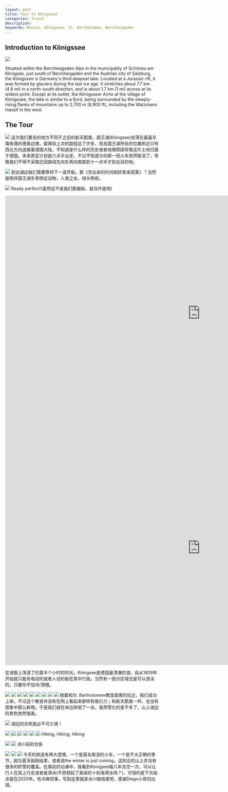 ```yaml
---
layout: post
title: Tour to Königssee
categories: Travel
description: 
keywords: Munich, Königssee, St. Bartholomew, Berchtesgaden
---
```

## Introduction to Königssee

![](/images/blog/Königssee/start.jpg)

Situated within the Berchtesgaden Alps in the municipality of Schönau am Königsee, just south of Berchtesgaden and the Austrian city of Salzburg, the Königssee is Germany's third deepest lake. Located at a Jurassic rift, it was formed by glaciers during the last ice age. It stretches about 7.7 km (4.8 mi) in a north-south direction, and is about 1.7 km (1 mi) across at its widest point. Except at its outlet, the Königsseer Ache at the village of Königssee, the lake is similar to a fjord, being surrounded by the steeply-rising flanks of mountains up to 2,700 m (8,900 ft), including the Watzmann massif in the west.

## The Tour

![](/images/blog/Königssee/Google-Map.PNG)
这次我们要去的地方不同于之前的新天鹅堡，国王湖(Königsee)坐落在最最东南角落的德奥边境，距离较上次的路程远了许多，而且国王湖所处的位置附近只有西北方向连接着德国大陆，不知道是什么样的历史或者地理原因导致这片土地归属于德国。本来原定计划是六点半出发，不过不知道为何那一班火车突然取消了，导致我们不得不采取迂回路线先向东再向南直到十一点半才到达目的地。

![](/images/blog/Königssee/ducks.jpg)
到达湖边我们需要等待下一波开船，那《空出来的时间刚好拿来寂寞》？当然是陪伴国王湖冬季限定动物，人类之友，绿头鸭啦。

![](/images/blog/Königssee/ready.jpg)
Ready perfect!(虽然这不是我们那艘船，就当作是吧)


<iframe width="1280" height="771" src="https://www.youtube.com/embed/pgDotiIuw-A" frameborder="0" allow="accelerometer; autoplay; encrypted-media; gyroscope; picture-in-picture" allowfullscreen></iframe>
<iframe width="1280" height="771" src="https://www.youtube.com/embed/cPQ_Btfixtc" frameborder="0" allow="accelerometer; autoplay; encrypted-media; gyroscope; picture-in-picture" allowfullscreen></iframe>

在湖面上荡漾了约莫半个小时的时光。Königsee是德国最清澈的湖，自从1909年开始就只能有电动的或者人动的船在其中行驶。当然有一部分区域也是可以游泳的，只要你不怕冷/滑稽。

![](/images/blog/Königssee/gallery001.jpg)
![](/images/blog/Königssee/gallery002.jpg)
![](/images/blog/Königssee/gallery003.jpg)
![](/images/blog/Königssee/gallery004.jpg)
![](/images/blog/Königssee/gallery005.jpg)
![](/images/blog/Königssee/gallery006.jpg)
![](/images/blog/Königssee/gallery007.jpg)
![](/images/blog/Königssee/gallery008.jpg)
![](/images/blog/Königssee/gallery009.jpg)
随着和St. Bartholomew教堂距离的拉近，我们成功上岸。不过这个教堂并没有在网上看起来那样有吸引力；和新天鹅堡一样，也没有想象中那么鲜艳。于是我们就在岸边徘徊了一会，虽然雪化的差不多了，山上湖边的景色依然很美。


![](/images/blog/Königssee/Group003.jpg)
湖边的合照是必不可少滴！


![](/images/blog/Königssee/tour001.jpg)
![](/images/blog/Königssee/tour002.jpg)
![](/images/blog/Königssee/tour003.jpg)
![](/images/blog/Königssee/tour004.jpg)
![](/images/blog/Königssee/tour005.jpg)
![](/images/blog/Königssee/tour006.jpg)
Hiking, Hiking, Hiking

![](/images/blog/Königssee/group001.jpg)
![](/images/blog/Königssee/group002.jpg)
冰川前的合影

![](/images/blog/Königssee/glacial001.jpg)
![](/images/blog/Königssee/glacial002.jpg)
![](/images/blog/Königssee/glacial003.jpg)
今天的旅途有两大遗憾，一个是莫名取消的火车，一个是不太正确的季节。因为夏天刚刚结束，或者说the winter is just coming，这附近的山上并没有很多的积雪的覆盖。在事前的功课中，我看到Königsee每八年冻住一次，可以让行人在其上行走或者是滑冰(不禁想起了美丽的十刹海滑冰场？)，可惜的是下次结冰是在2020年。有点麻烦事，写到这里就拿冰川做结尾吧，感谢Diego小哥的出镜。


